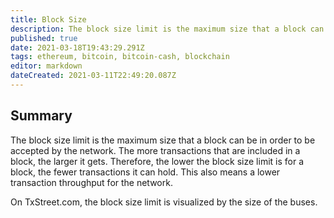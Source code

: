 ```yaml
---
title: Block Size
description: The block size limit is the maximum size that a block can be in order to be accepted by the network.
published: true
date: 2021-03-18T19:43:29.291Z
tags: ethereum, bitcoin, bitcoin-cash, blockchain
editor: markdown
dateCreated: 2021-03-11T22:49:20.087Z
---
```


## Summary

The block size limit is the maximum size that a block can be in order to be accepted by the network. The more transactions that are included in a block, the larger it gets. Therefore, the lower the block size limit is for a block, the fewer transactions it can hold. This also means a lower transaction throughput for the network.

On TxStreet.com, the block size limit is visualized by the size of the buses.
